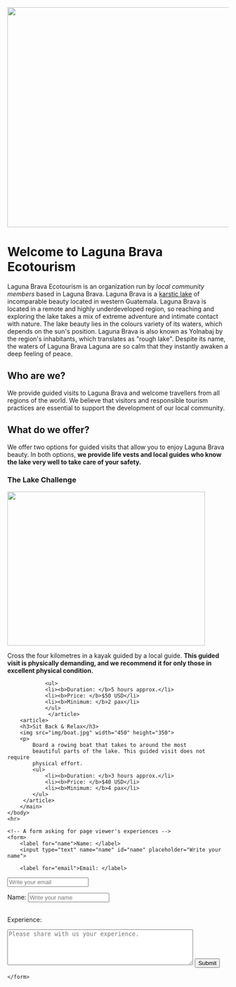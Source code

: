 <html lang="en">
    <head>
        <meta charset="utf-8">
        <meta name="description" content=" Laguna Brava Ecotourism is a 
        local adventure company based in Laguna Brava." />
        <title>Laguna Brava Ecotourism</title>
    </head>
    <body>
        <main>
        <img src="img/panoramic-laguna-brava-2.jpg" width="1500" height="500">
        <h1>Welcome to Laguna Brava Ecotourism</h1>
        <p>Laguna Brava Ecotourism is an organization run by <em>local community 
            members</em> based in Laguna Brava. Laguna Brava is a 
            <a href="https://en.wikipedia.org/wiki/Karst">karstic lake</a> 
            of incomparable beauty located in western Guatemala.
            Laguna Brava is located in a remote and highly 
            underdeveloped region, so reaching and exploring the lake 
            takes a mix of extreme adventure and intimate contact with 
            nature. The lake beauty lies in the colours variety of its 
            waters, which depends on the sun's position. Laguna Brava 
            is also known as Yolnabaj by the region's inhabitants, which 
            translates as "rough lake". Despite its name, the waters 
            of Laguna Brava Laguna are so calm that they instantly 
            awaken a deep feeling of peace.</p>
        <h2>Who are we?</h2>
            <p>We provide guided visits to Laguna Brava and welcome 
                travellers from all regions of the world. We believe 
                that visitors and responsible tourism practices are 
                essential to support the development of our local 
                community.</p>
        <h2>What do we offer?</h2>
            <p>We offer two options for guided visits that allow 
                you to enjoy Laguna Brava beauty. In both options, 
                <strong>we provide life vests and local guides who know 
                    the lake very well to take care of your safety.</strong>
</p>
            <article>
        <h3>The Lake Challenge</h3>
        <img src="img/kayak.jpg" width="450" height="350">
            </p>Cross the four kilometres in a kayak guided 
                by a local guide. <strong>This guided visit is physically 
                    demanding, and we recommend it for only those in excellent 
                    physical condition.</strong>

                <ul>
                <li><b>Duration: </b>5 hours approx.</li>
                <li><b>Price: </b>$50 USD</li>
                <li><b>Minimum: </b>2 pax</li>
                </ul>
                 </article>
        <article>
        <h3>Sit Back & Relax</h3>
        <img src="img/boat.jpg" width="450" height="350">
        <p> 
            Board a rowing boat that takes to around the most 
            beautiful parts of the lake. This guided visit does not require 
            physical effort.
            <ul>
                <li><b>Duration: </b>3 hours approx.</li>
                <li><b>Price: </b>$40 USD</li>
                <li><b>Minimum: </b>4 pax</li>
            </ul>
         </article>
        </main>
    </body>
    <hr>	        
<aside>
      
    <!-- A form asking for page viewer's experiences -->	
    <form>
        <label for="name">Name: </label>
        <input type="text" name="name" id="name" placeholder="Write your name">

        <label for="email">Email: </label>
<input type="email" name="email" id="email" placeholder="Write your email">

<label for="name">Name: </label>
<input type="text" name="name" id="name" placeholder="Write your name"><br><br>

<label for="experience">Experience: </label>
<textarea name="experience" id="experience" placeholder="Please share with us your experience." rows="5" cols="50"></textarea>

<input type="submit" value="Submit">

    </form>
</aside>
</html>
